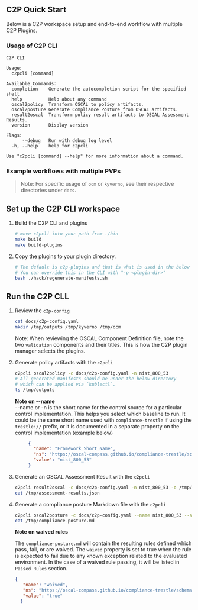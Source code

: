 ## C2P Quick Start

Below is a C2P workspace setup and end-to-end workflow with multiple C2P Plugins.

### Usage of C2P CLI
```
C2P CLI

Usage:
  c2pcli [command]

Available Commands:
  completion    Generate the autocompletion script for the specified shell
  help          Help about any command
  oscal2policy  Transform OSCAL to policy artifacts.
  oscal2posture Generate Compliance Posture from OSCAL artifacts.
  result2oscal  Transform policy result artifacts to OSCAL Assessment Results.
  version       Display version

Flags:
      --debug   Run with debug log level
  -h, --help    help for c2pcli

Use "c2pcli [command] --help" for more information about a command.
```

### Example workflows with multiple PVPs

> Note: For specific usage of `ocm` or `kyverno`, see their respective directories under `docs`.


## Set up the C2P CLI workspace


1. Build the C2P CLI and plugins
    ```bash
    # move c2pcli into your path from ./bin 
    make build
    make build-plugins
    ```

2. Copy the plugins to your plugin directory.
    ```bash
   # The default is c2p-plugins and that is what is used in the below scripts.
   # You can override this in the CLI with "-p <plugin-dir>"
   bash ./hack/regenerate-manifests.sh
   ```

## Run the C2P CLL

1. Review the `c2p-config`

   ```bash
   cat docs/c2p-config.yaml
   mkdir /tmp/outputs /tmp/kyverno /tmp/ocm
   ```
   Note: When reviewing the OSCAL Component Definition file, note the two `validation` components and their titles. This is how the C2P plugin manager selects the plugins.
   
2. Generate policy artifacts with the `c2pcli`
   ```bash
   c2pcli oscal2policy -c docs/c2p-config.yaml -n nist_800_53
   # All generated manifests should be under the below directory
   # which can be applied via `kublectl`.
   ls /tmp/outputs
   ```
   
   **Note on --name**  
   --name or -n is the short name for the control source for a particular control
   implementation. This helps you select which baseline to run. It could be the
   same short name used with `compliance-trestle` if using the `trestle://` prefix, or it is documented in a
   separate property on the control implementation (example below)
   
   ```json
        {
          "name": "Framework_Short_Name",
          "ns": "https://oscal-compass.github.io/compliance-trestle/schemas/oscal",
          "value": "nist_800_53"
        }
   ```
   
3. Generate an OSCAL Assessment Result with the `c2pcli`
   ```bash
   c2pcli result2oscal -c docs/c2p-config.yaml -n nist_800_53 -o /tmp/assessment-results.json
   cat /tmp/assessment-results.json
   ```
   
4. Generate a compliance posture Markdown file with the `c2pcli`
   ```bash
   c2pcli oscal2posture -c docs/c2p-config.yaml --name nist_800_53 --assessment-results /tmp/assessment-results.json -o /tmp/compliance-posture.md
   cat /tmp/compliance-posture.md
   ```

    **Note on waived rules**
    
    The `compliance-posture.md` will contain the resulting rules defined which pass, fail, or are waived. The `waived` property is set to true when the rule is expected to fail due to any known exception related to the evaluated environment. In the case of a waived rule passing, it will be listed in `Passed Rules` section.

    ```json
    {
       "name": "waived",
       "ns": "https://oscal-compass.github.io/compliance-trestle/schemas/oscal",
       "value": "true"
      }
    ```
